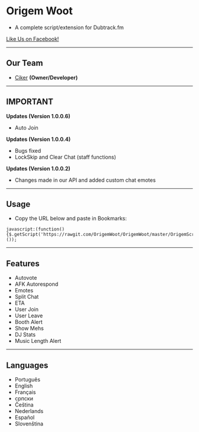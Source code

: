 # Origem Woot
- A complete script/extension for Dubtrack.fm

[Like Us on Facebook!](https://www.facebook.com/OrigemWoot-323799137819519/)


-------------
Our Team
---
 - [Ciker]() __(Owner/Developer)__

-----------------
IMPORTANT
---

__Updates (Version 1.0.0.6)__

- Auto Join


__Updates (Version 1.0.0.4)__

- Bugs fixed
- LockSkip and Clear Chat (staff functions)


__Updates (Version 1.0.0.2)__

- Changes made in our API and added custom chat emotes

-----------------
Usage
---

* Copy the URL below and paste in Bookmarks:

```
javascript:(function(){$.getScript('https://rawgit.com/OrigemWoot/OrigemWoot/master/OrigemScript.js');}());
```

-----------------
Features
---

- Autovote
- AFK Autorespond
- Emotes
- Split Chat
- ETA
- User Join
- User Leave
- Booth Alert
- Show Mehs
- DJ Stats
- Music Length Alert

-----------------
Languages
---

- Português
- English
- Français
- српски
- Čeština
- Nederlands
- Español
- Slovenština
